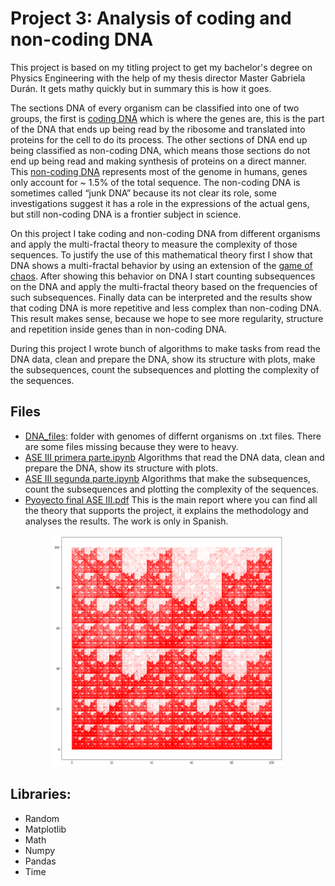 # Project 3: Analysis of coding and non-coding DNA

This project is based on my titling project to get my bachelor's degree on Physics Engineering with the help of my thesis director Master Gabriela Durán. It gets mathy quickly but in summary this is how it goes. 

The sections DNA of every organism can be classified into one of two groups, the first is [coding DNA](https://en.wikipedia.org/wiki/Coding_region) which is where the genes are, this is the part of the DNA that ends up being read by the ribosome and translated into proteins for the cell to do its process. The other sections of DNA end up being classified as non-coding DNA, which means those sections do not end up being read and making synthesis of proteins on a direct manner. This [non-coding DNA](https://ib.bioninja.com.au/higher-level/topic-7-nucleic-acids/71-dna-structure-and-replic/non-coding-dna.html) represents most of the genome in humans, genes only account for ~ 1.5% of the total sequence. The non-coding DNA is sometimes called “junk DNA” because its not clear its role, some investigations suggest it has a role in the expressions of the actual gens, but still non-coding DNA is a frontier subject in science. 

On this project I take coding and non-coding DNA from different organisms and apply the multi-fractal theory to measure the complexity of those sequences. To justify the use of this mathematical theory first I show that DNA shows a multi-fractal behavior by using an extension of the [game of chaos]( https://en.wikipedia.org/wiki/Chaos_game). After showing this behavior on DNA I start counting subsequences on the DNA and apply the multi-fractal theory based on the frequencies of such subsequences. Finally data can be interpreted and the results show that coding DNA is more repetitive and less complex than non-coding DNA. This result makes sense, because we hope to see more regularity, structure and repetition inside genes than in non-coding DNA. 

During this project I wrote bunch of algorithms to make tasks from read the DNA data, clean and prepare the DNA,  show its structure with plots, make the subsequences, count the subsequences and plotting the complexity of the sequences. 

## Files 

* [DNA_files](https://github.com/Monfiz/Alex_Portfolio/tree/main/Project_3/DNA_data): folder with genomes of differnt organisms on .txt files. There are some files missing because they were to heavy. 
* [ASE III primera parte.ipynb](https://github.com/Monfiz/Alex_Portfolio/blob/main/Project_3/ASE%20III%20primera%20parte.ipynb) Algorithms that read the DNA data, clean and prepare the DNA,  show its structure with plots.
* [ASE III segunda parte.ipynb](https://github.com/Monfiz/Alex_Portfolio/blob/main/Project_3/ASE%20III%20segunda%20parte.ipynb) Algorithms that make the subsequences, count the subsequences and plotting the complexity of the sequences.
* [Pyoyecto final ASE III.pdf](https://github.com/Monfiz/Alex_Portfolio/blob/main/Project_3/Pyoyecto%20final%20ASE%20III.pdf) This is the main report where you can find all the theory that supports the project, it explains the methodology and analyses the results. The work is only in Spanish. 

<p align="center">
<img src="../images/cromosomay.png" width="370" height="370" />
</p>

## Libraries:

* Random
* Matplotlib
* Math
* Numpy
* Pandas
* Time
